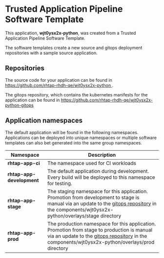 # Trusted Application Pipeline Software Template

This application, **wjt0ysx2x-python**, was created from a Trusted Application Pipeline Software Template.

The software templates create a new source and gitops deployment repositories with a sample source application. 

## Repositories

The source code for your application can be found in [https://github.com/rhtap-rhdh-qe/wjt0ysx2x-python ](https://github.com/rhtap-rhdh-qe/wjt0ysx2x-python ).
 
The gitops repository, which contains the kubernetes manifests for the application can be found in 
[https://github.com/rhtap-rhdh-qe/wjt0ysx2x-python-gitops ](https://github.com/rhtap-rhdh-qe/wjt0ysx2x-python-gitops ) 

## Application namespaces 

The default application will be found in the following namespaces. Applications can be deployed into unique namespaces or multiple software templates can also bet generated into the same group namespaces.  

|  Namespace   |  Description   |  
| -------- | -------- |
| **rhtap-app-ci** | The namespace used for CI workloads |
| **rhtap-app-development** | The default application during development. Every build will be deployed to this namespace for testing. |
| **rhtap-app-stage** | The staging namespace for this application. Promotion from development to stage is manual via an update to the [gitops repository](https://github.com/rhtap-rhdh-qe/wjt0ysx2x-python-gitops ) in the components/wjt0ysx2x-python/overlays/stage directory |
| **rhtap-app-prod** | The production namespace for this application. Promotion from stage to production is manual via an update to the [gitops repository](https://github.com/rhtap-rhdh-qe/wjt0ysx2x-python-gitops ) in the components/wjt0ysx2x-python/overlays/prod directory |